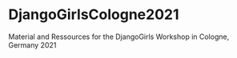 # DjangoGirlsCologne2021
Material and Ressources for the DjangoGirls Workshop in Cologne, Germany 2021
